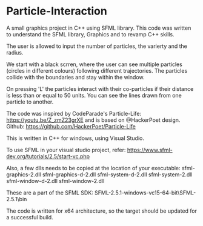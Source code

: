 # Particle-Interaction

A small graphics project in C++ using SFML library. This code was written to understand the SFML library, Graphics and to revamp C++ skills.

The user is allowed to input the number of particles, the varierty and the radius.

We start with a black scrren, where the user can see multiple particles (circles in different colours) following different trajectories. 
The particles collide with the boundaries and stay within the window.

On pressing 'L' the particles interact with their co-particles if their distance is less than or equal to 50 units. You can see the lines drawn from one particle to another.

The code was inspired by CodeParade's Particle-Life: https://youtu.be/Z_zmZ23grXE and is based on @HackerPoet design.
Github: https://github.com/HackerPoet/Particle-Life

This is written in C++ for windows, using Visual Studio.

To use SFML in your visual studio project, refer: https://www.sfml-dev.org/tutorials/2.5/start-vc.php

Also, a few dlls needs to be copied at the location of your executable:
sfml-graphics-2.dll
sfml-graphics-d-2.dll
sfml-system-d-2.dll
sfml-system-2.dll
sfml-window-d-2.dll
sfml-window-2.dll

These are a part of the SFML SDK: SFML-2.5.1-windows-vc15-64-bit\SFML-2.5.1\bin

The code is written for x64 architecture, so the target should be updated for a successful build.


